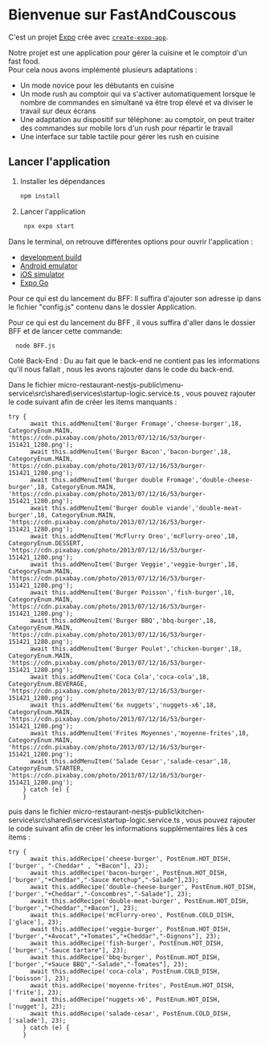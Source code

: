 # Bienvenue sur FastAndCouscous

C'est un projet [Expo](https://expo.dev) crée avec [`create-expo-app`](https://www.npmjs.com/package/create-expo-app).

Notre projet est une application pour gérer la cuisine et le comptoir d'un fast food.  
Pour cela nous avons implémenté plusieurs adaptations : 
- Un mode novice pour les débutants en cuisine
- Un mode rush au comptoir qui va s'activer automatiquement lorsque le nombre de commandes en simultané va être trop élevé et va diviser le travail sur deux écrans
- Une adaptation au dispositif sur téléphone: au comptoir, on peut traiter des commandes sur mobile lors d'un rush pour répartir le travail
- Une interface sur table tactile pour gérer les rush en cuisine

## Lancer l'application

1. Installer les dépendances

   ```bash
   npm install
   ```

2. Lancer l'application

   ```bash
    npx expo start
   ```

Dans le terminal, on retrouve différentes options pour ouvrir l'application :

- [development build](https://docs.expo.dev/develop/development-builds/introduction/)
- [Android emulator](https://docs.expo.dev/workflow/android-studio-emulator/)
- [iOS simulator](https://docs.expo.dev/workflow/ios-simulator/)
- [Expo Go](https://expo.dev/go)

Pour ce qui est du lancement du BFF: 
Il suffira d'ajouter son adresse ip dans le fichier "config.js" contenu dans le dossier Application.

Pour ce qui est du lancement du BFF , il vous suffira d'aller dans le dossier BFF et de lancer cette commande:
  ```bash
    node BFF.js
   ```

Coté Back-End : 
Du au fait que le back-end ne contient pas les informations qu'il nous fallait , nous les avons rajouter dans le code du back-end.

Dans le fichier micro-restaurant-nestjs-public\menu-service\src\shared\services\startup-logic.service.ts , vous pouvez rajouter le code suivant afin de créer les items manquants :
```
try {
      await this.addMenuItem('Burger Fromage','cheese-burger',18, CategoryEnum.MAIN, 'https://cdn.pixabay.com/photo/2013/07/12/16/53/burger-151421_1280.png');
      await this.addMenuItem('Burger Bacon','bacon-burger',18, CategoryEnum.MAIN, 'https://cdn.pixabay.com/photo/2013/07/12/16/53/burger-151421_1280.png');
      await this.addMenuItem('Burger double Fromage','double-cheese-burger',18, CategoryEnum.MAIN, 'https://cdn.pixabay.com/photo/2013/07/12/16/53/burger-151421_1280.png');
      await this.addMenuItem('Burger double viande','double-meat-burger',18, CategoryEnum.MAIN, 'https://cdn.pixabay.com/photo/2013/07/12/16/53/burger-151421_1280.png');
      await this.addMenuItem('McFlurry Oreo','mcFlurry-oreo',18, CategoryEnum.DESSERT, 'https://cdn.pixabay.com/photo/2013/07/12/16/53/burger-151421_1280.png');
      await this.addMenuItem('Burger Veggie','veggie-burger',18, CategoryEnum.MAIN, 'https://cdn.pixabay.com/photo/2013/07/12/16/53/burger-151421_1280.png');
      await this.addMenuItem('Burger Poisson','fish-burger',18, CategoryEnum.MAIN, 'https://cdn.pixabay.com/photo/2013/07/12/16/53/burger-151421_1280.png');
      await this.addMenuItem('Burger BBQ','bbq-burger',18, CategoryEnum.MAIN, 'https://cdn.pixabay.com/photo/2013/07/12/16/53/burger-151421_1280.png');
      await this.addMenuItem('Burger Poulet','chicken-burger',18, CategoryEnum.MAIN, 'https://cdn.pixabay.com/photo/2013/07/12/16/53/burger-151421_1280.png');
      await this.addMenuItem('Coca Cola','coca-cola',18, CategoryEnum.BEVERAGE, 'https://cdn.pixabay.com/photo/2013/07/12/16/53/burger-151421_1280.png');
      await this.addMenuItem('6x nuggets','nuggets-x6',18, CategoryEnum.MAIN, 'https://cdn.pixabay.com/photo/2013/07/12/16/53/burger-151421_1280.png');
      await this.addMenuItem('Frites Moyennes','moyenne-frites',18, CategoryEnum.MAIN, 'https://cdn.pixabay.com/photo/2013/07/12/16/53/burger-151421_1280.png');
      await this.addMenuItem('Salade Cesar','salade-cesar',18, CategoryEnum.STARTER, 'https://cdn.pixabay.com/photo/2013/07/12/16/53/burger-151421_1280.png');
    } catch (e) {
    }
```
puis dans le fichier micro-restaurant-nestjs-public\kitchen-service\src\shared\services\startup-logic.service.ts , vous pouvez rajouter le code suivant afin de créer les informations supplémentaires liés à ces items :
```
try {
      await this.addRecipe('cheese-burger', PostEnum.HOT_DISH, ['burger', "-Cheddar" , "+Bacon"], 23);
      await this.addRecipe('bacon-burger', PostEnum.HOT_DISH, ['burger',"+Cheddar","-Sauce Ketchup","-Salade"],23);
      await this.addRecipe('double-cheese-burger', PostEnum.HOT_DISH, ['burger',"+Cheddar","-Concombres","-Salade"], 23);
      await this.addRecipe('double-meat-burger', PostEnum.HOT_DISH, ['burger',"+Cheddar","+Bacon"], 23);
      await this.addRecipe('mcFlurry-oreo', PostEnum.COLD_DISH, ['glace'], 23);
      await this.addRecipe('veggie-burger', PostEnum.HOT_DISH, ['burger',"+Avocat","+Tomates","+Cheddar","-Oignons"], 23);
      await this.addRecipe('fish-burger', PostEnum.HOT_DISH, ['burger',"-Sauce tartare"], 23);
      await this.addRecipe('bbq-burger', PostEnum.HOT_DISH, ['burger',"+Sauce BBQ","-Salade","-Tomates"], 23);
      await this.addRecipe('coca-cola', PostEnum.COLD_DISH, ['boisson'], 23);
      await this.addRecipe('moyenne-frites', PostEnum.HOT_DISH, ['frite'], 23);
      await this.addRecipe('nuggets-x6', PostEnum.HOT_DISH, ['nugget'], 23);
      await this.addRecipe('salade-cesar', PostEnum.COLD_DISH, ['salade'], 23);
    } catch (e) {
    }
```














